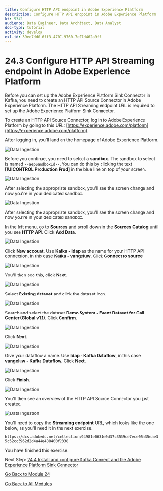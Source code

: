 ```yaml
---
title: Configure HTTP API endpoint in Adobe Experience Platform
description: Configure HTTP API endpoint in Adobe Experience Platform
kt: 5342
audience: Data Engineer, Data Architect, Data Analyst
doc-type: tutorial
activity: develop
exl-id: 39ee7dd0-6ff3-4707-9760-7e17d462a9ff
---
```

# 24.3 Configure HTTP API Streaming endpoint in Adobe Experience Platform

Before you can set up the Adobe Experience Platform Sink Connector in Kafka, you need to create an HTTP API Source Connector in Adobe Experience Platform. The HTTP API Streaming endpoint URL is required to set up the Adobe Experience Platform Sink Connector.

To create an HTTP API Source Connector, log in to Adobe Experience Platform by going to this URL: [https://experience.adobe.com/platform](https://experience.adobe.com/platform).

After logging in, you'll land on the homepage of Adobe Experience Platform.

![Data Ingestion](./images/home.png)

Before you continue, you need to select a **sandbox**. The sandbox to select is named ``--aepSandboxId--``. You can do this by clicking the text **[!UICONTROL Production Prod]** in the blue line on top of your screen.

![Data Ingestion](./images/sb1.png)

After selecting the appropriate sandbox, you'll see the screen change and now you're in your dedicated sandbox.

![Data Ingestion](./images/sb2.png)

After selecting the appropriate sandbox, you'll see the screen change and now you're in your dedicated sandbox.

In the left menu, go to **Sources** and scroll down in the **Sources Catalog** until you see **HTTP API**. Click **Add Data**.

![Data Ingestion](./images/kaep1.png)

Click **New account**. Use **Kafka - ldap** as the name for your HTTP API connection, in this case **Kafka - vangeluw**. Click **Connect to source**.

![Data Ingestion](./images/kaep2.png)

You'll then see this, click **Next**.

![Data Ingestion](./images/kaep3.png)

Select **Existing dataset** and click the dataset icon.

![Data Ingestion](./images/kaep4.png)

Search and select the dataset **Demo System - Event Dataset for Call Center (Global v1.1)**. Click **Confirm**.

![Data Ingestion](./images/kaep5.png)

Click **Next**.

![Data Ingestion](./images/kaep6.png)

Give your dataflow a name. Use **ldap - Kafka Dataflow**, in this case **vangeluw - Kafka Dataflow**. Click **Next**.

![Data Ingestion](./images/kaep7.png)

Click **Finish**.

![Data Ingestion](./images/kaep8.png)

You'll then see an overview of the HTTP API Source Connector you just created.

![Data Ingestion](./images/kaep9.png)

You'll need to copy the **Streaming endpoint** URL, which looks like the one below, as you'll need it in the next exercise.

`https://dcs.adobedc.net/collection/94981e0634e0d37c3559ce7ece05a35eae35c52cc5962d2d4a44e488400f2338`

You have finished this exercise.

Next Step: [24.4 Install and configure Kafka Connect and the Adobe Experience Platform Sink Connector](./ex4.md)

[Go Back to Module 24](./aep-apache-kafka.md)

[Go Back to All Modules](../../overview.md)
